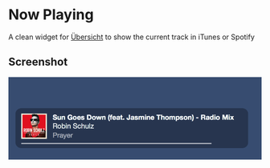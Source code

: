 Now Playing
=====================

A clean widget for [Übersicht](http://tracesof.net/uebersicht) to show the current track in iTunes or Spotify

## Screenshot
![Current song widget for Übersicht](./screenshot.png)
